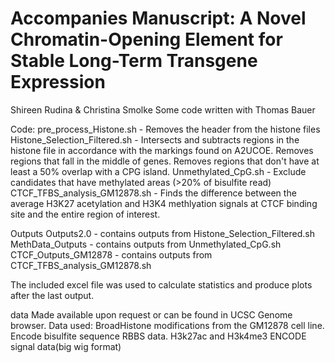 Accompanies Manuscript: A Novel Chromatin-Opening Element for Stable Long-Term Transgene Expression
============
Shireen Rudina & Christina Smolke
Some code written with Thomas Bauer 


Code:
	pre_process_Histone.sh - Removes the header from the 
		histone files
	Histone_Selection_Filtered.sh - Intersects and subtracts 
		regions in the histone file in accordance with the 
		markings found on A2UCOE. Removes regions that 
		fall in the middle of genes.  Removes regions that 
		don't have at least a 50% overlap with a CPG island.
	Unmethylated_CpG.sh - Exclude candidates that have 
		methylated areas (>20% of bisulfite read)
	CTCF_TFBS_analysis_GM12878.sh - Finds the difference 
		between the average H3K27 acetylation and H3K4 
		methlyation signals at CTCF binding site and the 
		entire region of interest. 

Outputs
	Outputs2.0 - contains outputs from 
		Histone_Selection_Filtered.sh
	MethData_Outputs - contains outputs from 
		Unmethylated_CpG.sh
	CTCF_Outputs_GM12878 - contains outputs from
		CTCF_TFBS_analysis_GM12878.sh

The included excel file was used to calculate statistics 
and produce plots after the last output.

data
	Made available upon request or can be found in UCSC
	Genome browser. Data used: BroadHistone modifications 
	from the GM12878 cell line.  Encode bisulfite 
	sequence RBBS data. H3k27ac and H3k4me3 
	ENCODE signal data(big wig format)





	     
	

